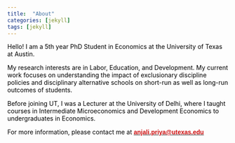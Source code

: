 ```yaml
---
title:  "About"
categories: [jekyll]
tags: [jekyll]
---
```

<p><font color="#000000"> Hello! I am a 5th year PhD Student in Economics at the University of Texas at Austin.</font></p>

<p style="color:#000000;">My research interests are in Labor, Education, and Development. My current work focuses on understanding the impact of exclusionary discipline policies and disciplinary alternative schools on short-run as well as long-run outcomes of students.</p>

<p style="color:#000000;">Before joining UT, I was a Lecturer at the University of Delhi, where I taught courses in <emph>Intermediate Microeconomics</emph> and <emph>Development Economics</emph> to undergraduates in Economics. </p>

<p style="color:#000000;">For more information, please contact me at  <a href="mailto:{{ site.author.email }}" title="Email {{ site.author.email }}" target="_blank"><b><font face="Arial" color="#cc0e0e">anjali.priya@utexas.edu</font></b></a></p>

